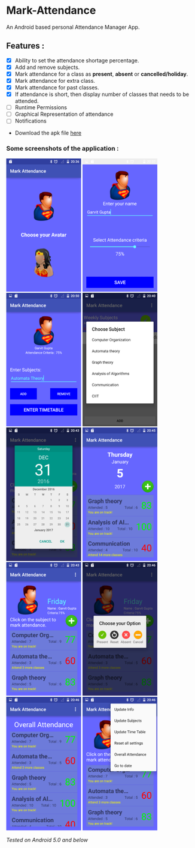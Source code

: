 # Mark-Attendance
An Android based personal Attendance Manager App.

## Features : 
- [x] Ability to set the attendance shortage percentage.
- [x] Add and remove subjects.
- [x] Mark attendance for a class as **present**, **absent** or **cancelled/holiday**.
- [x] Mark attendance for extra class.
- [x] Mark attendance for past classes.
- [x] If attendance is short, then display number of classes that needs to be attended. 
- [ ] Runtime Permissions
- [ ] Graphical Representation of attendance
- [ ] Notifications

- Download the apk file [here](https://github.com/garvit14/Mark-Attendance/raw/master/Mark%20Attendance.apk)

### Some screenshots of the application :
<img src="https://github.com/garvit14/Mark-Attendance/blob/master/Screenshots/Basic-info1.png" width="200"> <img src="https://github.com/garvit14/Mark-Attendance/blob/master/Screenshots/Basic-info2.png" width="200">
<img src="https://github.com/garvit14/Mark-Attendance/blob/master/Screenshots/Enter-subjects.png" width="200">
<img src="https://github.com/garvit14/Mark-Attendance/blob/master/Screenshots/Fill-timetable.png" width="200">
<img src="https://github.com/garvit14/Mark-Attendance/blob/master/Screenshots/Go-To-Date.png" width="200">
<img src="https://github.com/garvit14/Mark-Attendance/blob/master/Screenshots/Go-To-Date2.png" width="200">
<img src="https://github.com/garvit14/Mark-Attendance/blob/master/Screenshots/Main-screen.png" width="200">
<img src="https://github.com/garvit14/Mark-Attendance/blob/master/Screenshots/Mark-Attendance.png" width="200">
<img src="https://github.com/garvit14/Mark-Attendance/blob/master/Screenshots/Overall-Attendance.png" width="200">
<img src="https://github.com/garvit14/Mark-Attendance/blob/master/Screenshots/Update.png" width="200">

*Tested on Android 5.0 and below*
